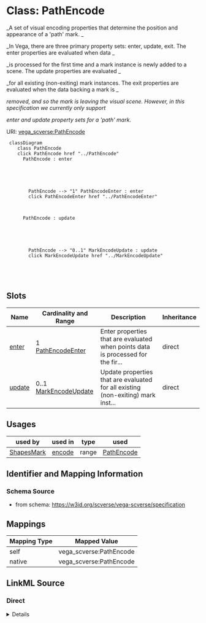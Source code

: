 

# Class: PathEncode 


_A set of visual encoding properties that determine the position and appearance of a 'path' mark. _

_In Vega, there are three primary property sets: enter, update, exit. The enter properties are evaluated when data _

_is processed for the first time and a mark instance is newly added to a scene. The update properties are evaluated _

_for all existing (non-exiting) mark instances. The exit properties are evaluated when the data backing a mark is _

_removed, and so the mark is leaving the visual scene. However, in this specification we currently only support_

_enter and update property sets for a 'path' mark._





URI: [vega_scverse:PathEncode](https://w3id.org/scverse/vega-scverse/PathEncode)






```mermaid
 classDiagram
    class PathEncode
    click PathEncode href "../PathEncode"
      PathEncode : enter
        
          
    
        
        
        PathEncode --> "1" PathEncodeEnter : enter
        click PathEncodeEnter href "../PathEncodeEnter"
    

        
      PathEncode : update
        
          
    
        
        
        PathEncode --> "0..1" MarkEncodeUpdate : update
        click MarkEncodeUpdate href "../MarkEncodeUpdate"
    

        
      
```




<!-- no inheritance hierarchy -->


## Slots

| Name | Cardinality and Range | Description | Inheritance |
| ---  | --- | --- | --- |
| [enter](enter.md) | 1 <br/> [PathEncodeEnter](PathEncodeEnter.md) | Enter properties that are evaluated when points data is processed for the fir... | direct |
| [update](update.md) | 0..1 <br/> [MarkEncodeUpdate](MarkEncodeUpdate.md) | Update properties that are evaluated for all existing (non-exiting) mark inst... | direct |





## Usages

| used by | used in | type | used |
| ---  | --- | --- | --- |
| [ShapesMark](ShapesMark.md) | [encode](encode.md) | range | [PathEncode](PathEncode.md) |






## Identifier and Mapping Information







### Schema Source


* from schema: https://w3id.org/scverse/vega-scverse/specification




## Mappings

| Mapping Type | Mapped Value |
| ---  | ---  |
| self | vega_scverse:PathEncode |
| native | vega_scverse:PathEncode |







## LinkML Source

<!-- TODO: investigate https://stackoverflow.com/questions/37606292/how-to-create-tabbed-code-blocks-in-mkdocs-or-sphinx -->

### Direct

<details>
```yaml
name: PathEncode
description: "A set of visual encoding properties that determine the position and\
  \ appearance of a 'path' mark. \nIn Vega, there are three primary property sets:\
  \ enter, update, exit. The enter properties are evaluated when data \nis processed\
  \ for the first time and a mark instance is newly added to a scene. The update properties\
  \ are evaluated \nfor all existing (non-exiting) mark instances. The exit properties\
  \ are evaluated when the data backing a mark is \nremoved, and so the mark is leaving\
  \ the visual scene. However, in this specification we currently only support\nenter\
  \ and update property sets for a 'path' mark."
from_schema: https://w3id.org/scverse/vega-scverse/specification
attributes:
  enter:
    name: enter
    description: "Enter properties that are evaluated when points data is processed\
      \ for the first time and the points mark \nis newly added to a scene."
    from_schema: https://w3id.org/scverse/vega-scverse/encode
    domain_of:
    - ImageEncode
    - LabelEncode
    - SymbolEncode
    - PathEncode
    - TextEncode
    - GroupEncode
    range: PathEncodeEnter
    required: true
  update:
    name: update
    description: "Update properties that are evaluated for all existing (non-exiting)\
      \ mark instances. Usually defined if the \nuser specified a color to be used\
      \ for the PointsMark."
    from_schema: https://w3id.org/scverse/vega-scverse/encode
    domain_of:
    - LabelEncode
    - SymbolEncode
    - PathEncode
    range: MarkEncodeUpdate
    required: false

```
</details>

### Induced

<details>
```yaml
name: PathEncode
description: "A set of visual encoding properties that determine the position and\
  \ appearance of a 'path' mark. \nIn Vega, there are three primary property sets:\
  \ enter, update, exit. The enter properties are evaluated when data \nis processed\
  \ for the first time and a mark instance is newly added to a scene. The update properties\
  \ are evaluated \nfor all existing (non-exiting) mark instances. The exit properties\
  \ are evaluated when the data backing a mark is \nremoved, and so the mark is leaving\
  \ the visual scene. However, in this specification we currently only support\nenter\
  \ and update property sets for a 'path' mark."
from_schema: https://w3id.org/scverse/vega-scverse/specification
attributes:
  enter:
    name: enter
    description: "Enter properties that are evaluated when points data is processed\
      \ for the first time and the points mark \nis newly added to a scene."
    from_schema: https://w3id.org/scverse/vega-scverse/encode
    alias: enter
    owner: PathEncode
    domain_of:
    - ImageEncode
    - LabelEncode
    - SymbolEncode
    - PathEncode
    - TextEncode
    - GroupEncode
    range: PathEncodeEnter
    required: true
  update:
    name: update
    description: "Update properties that are evaluated for all existing (non-exiting)\
      \ mark instances. Usually defined if the \nuser specified a color to be used\
      \ for the PointsMark."
    from_schema: https://w3id.org/scverse/vega-scverse/encode
    alias: update
    owner: PathEncode
    domain_of:
    - LabelEncode
    - SymbolEncode
    - PathEncode
    range: MarkEncodeUpdate
    required: false

```
</details>